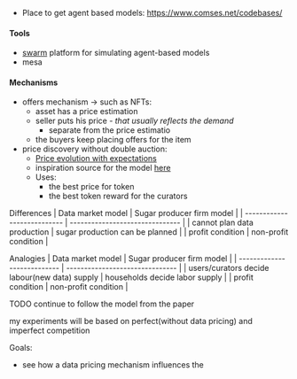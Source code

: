 - Place to get agent based models: https://www.comses.net/codebases/

#### Tools
- [swarm](http://www.swarm.org/wiki/Main_Page) platform for simulating agent-based models
- mesa




#### Mechanisms
- offers mechanism -> such as NFTs:
	- asset has a price estimation
	- seller puts his price  - *that usually reflects the demand*
		- separate from the price estimatio
	- the buyers keep placing offers for the item
- price discovery without double auction: 
	- [Price evolution with expectations](https://www.comses.net/codebases/5973351e-688a-4497-a393-1b262a1f836b/releases/1.0.0/)
	- inspiration source for the model [here](https://globalclimateforum.org/2016/12/01/price-dynamics-via-expectations-and-the-role-of-money-therein/)
	- Uses:
		- the best price for token
		- the best token reward for the curators 



Differences
| Data market model           | Sugar producer firm model       |
| --------------------------- | ------------------------------- |
| cannot plan data production | sugar production can be planned |
| profit condition            | non-profit condition            | 


Analogies
| Data market model           | Sugar producer firm model       |
| --------------------------- | ------------------------------- |
| users/curators decide labour(new data) supply | households decide labor supply |
| profit condition            | non-profit condition            | 

TODO continue to follow the model from the paper

my experiments will be based on perfect(without data pricing) and imperfect competition

Goals: 
- see how a data pricing mechanism influences the 
